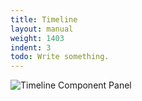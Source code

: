 ```yaml
---
title: Timeline
layout: manual
weight: 1403
indent: 3
todo: Write something.
---
```

![Timeline Component Panel](timeline-component.png)